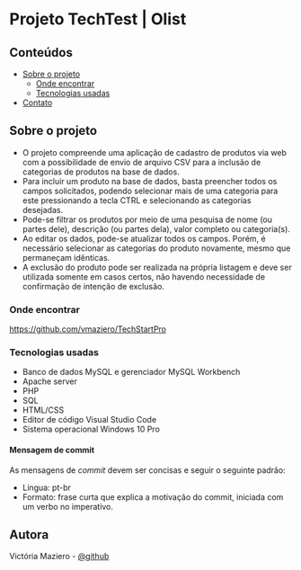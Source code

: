 # Projeto TechTest | Olist 

## Conteúdos

* [Sobre o projeto](#sobre-o-projeto)
  * [Onde encontrar](#onde-encontrar)
  * [Tecnologias usadas](#tecnologias-usadas)
* [Contato](#contato)

## Sobre o projeto

- O projeto compreende uma aplicação de cadastro de produtos via web com a possibilidade de
envio de arquivo CSV para a inclusão de categorias de produtos na base de dados.
- Para incluir um produto na base de dados, basta preencher todos os campos solicitados, podendo
selecionar mais de uma categoria para este pressionando a tecla CTRL e selecionando as 
categorias desejadas.
- Pode-se filtrar os produtos por meio de uma pesquisa de nome (ou partes dele), descrição (ou partes
dela), valor completo ou categoria(s).
- Ao editar os dados, pode-se atualizar todos os campos. Porém, é necessário selecionar as categorias
do produto novamente, mesmo que permaneçam idênticas.
- A exclusão do produto pode ser realizada na própria listagem e deve ser utilizada somente
em casos certos, não havendo necessidade de confirmação de intenção de exclusão.



### Onde encontrar

https://github.com/vmaziero/TechStartPro

### Tecnologias usadas

- Banco de dados MySQL e gerenciador MySQL Workbench
- Apache server
- PHP
- SQL
- HTML/CSS
- Editor de código Visual Studio Code
- Sistema operacional Windows 10 Pro


#### Mensagem de commit
As mensagens de _commit_ devem ser concisas e seguir o seguinte padrão:
- Língua: pt-br
- Formato: frase curta que explica a motivação do commit, iniciada com um verbo no imperativo.

## Autora

Victória Maziero - [@github](https://github.com/vmaziero) 
